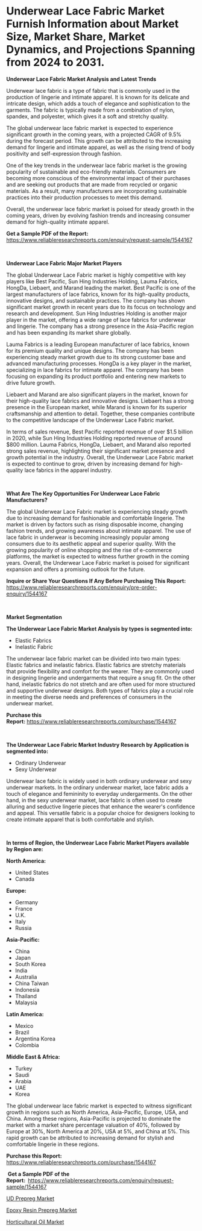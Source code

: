 <p><h1>Underwear Lace Fabric Market Furnish Information about Market Size, Market Share, Market Dynamics, and Projections Spanning from 2024 to 2031.</h1></p><p><strong>Underwear Lace Fabric Market Analysis and Latest Trends</strong></p>
<p><p>Underwear lace fabric is a type of fabric that is commonly used in the production of lingerie and intimate apparel. It is known for its delicate and intricate design, which adds a touch of elegance and sophistication to the garments. The fabric is typically made from a combination of nylon, spandex, and polyester, which gives it a soft and stretchy quality.</p><p>The global underwear lace fabric market is expected to experience significant growth in the coming years, with a projected CAGR of 9.5% during the forecast period. This growth can be attributed to the increasing demand for lingerie and intimate apparel, as well as the rising trend of body positivity and self-expression through fashion.</p><p>One of the key trends in the underwear lace fabric market is the growing popularity of sustainable and eco-friendly materials. Consumers are becoming more conscious of the environmental impact of their purchases and are seeking out products that are made from recycled or organic materials. As a result, many manufacturers are incorporating sustainable practices into their production processes to meet this demand.</p><p>Overall, the underwear lace fabric market is poised for steady growth in the coming years, driven by evolving fashion trends and increasing consumer demand for high-quality intimate apparel.</p></p>
<p><strong>Get a Sample PDF of the Report:&nbsp;</strong> <a href="https://www.reliableresearchreports.com/enquiry/request-sample/1544167">https://www.reliableresearchreports.com/enquiry/request-sample/1544167</a></p>
<p>&nbsp;</p>
<p><strong>Underwear Lace Fabric Major Market Players</strong></p>
<p><p>The global Underwear Lace Fabric market is highly competitive with key players like Best Pacific, Sun Hing Industries Holding, Lauma Fabrics, HongDa, Liebaert, and Marand leading the market. Best Pacific is one of the largest manufacturers of lace fabrics, known for its high-quality products, innovative designs, and sustainable practices. The company has shown significant market growth in recent years due to its focus on technology and research and development. Sun Hing Industries Holding is another major player in the market, offering a wide range of lace fabrics for underwear and lingerie. The company has a strong presence in the Asia-Pacific region and has been expanding its market share globally.</p><p>Lauma Fabrics is a leading European manufacturer of lace fabrics, known for its premium quality and unique designs. The company has been experiencing steady market growth due to its strong customer base and advanced manufacturing processes. HongDa is a key player in the market, specializing in lace fabrics for intimate apparel. The company has been focusing on expanding its product portfolio and entering new markets to drive future growth.</p><p>Liebaert and Marand are also significant players in the market, known for their high-quality lace fabrics and innovative designs. Liebaert has a strong presence in the European market, while Marand is known for its superior craftsmanship and attention to detail. Together, these companies contribute to the competitive landscape of the Underwear Lace Fabric market.</p><p>In terms of sales revenue, Best Pacific reported revenue of over $1.5 billion in 2020, while Sun Hing Industries Holding reported revenue of around $800 million. Lauma Fabrics, HongDa, Liebaert, and Marand also reported strong sales revenue, highlighting their significant market presence and growth potential in the industry. Overall, the Underwear Lace Fabric market is expected to continue to grow, driven by increasing demand for high-quality lace fabrics in the apparel industry.</p></p>
<p>&nbsp;</p>
<p><strong>What Are The Key Opportunities For Underwear Lace Fabric Manufacturers?</strong></p>
<p><p>The global Underwear Lace Fabric market is experiencing steady growth due to increasing demand for fashionable and comfortable lingerie. The market is driven by factors such as rising disposable income, changing fashion trends, and growing awareness about intimate apparel. The use of lace fabric in underwear is becoming increasingly popular among consumers due to its aesthetic appeal and superior quality. With the growing popularity of online shopping and the rise of e-commerce platforms, the market is expected to witness further growth in the coming years. Overall, the Underwear Lace Fabric market is poised for significant expansion and offers a promising outlook for the future.</p></p>
<p><strong>Inquire or Share Your Questions If Any Before Purchasing This Report:</strong> <a href="https://www.reliableresearchreports.com/enquiry/pre-order-enquiry/1544167">https://www.reliableresearchreports.com/enquiry/pre-order-enquiry/1544167</a></p>
<p>&nbsp;</p>
<p><strong>Market Segmentation</strong></p>
<p><strong>The Underwear Lace Fabric Market Analysis by types is segmented into:</strong></p>
<p><ul><li>Elastic Fabrics</li><li>Inelastic Fabric</li></ul></p>
<p><p>The underwear lace fabric market can be divided into two main types: Elastic fabrics and inelastic fabrics. Elastic fabrics are stretchy materials that provide flexibility and comfort for the wearer. They are commonly used in designing lingerie and undergarments that require a snug fit. On the other hand, inelastic fabrics do not stretch and are often used for more structured and supportive underwear designs. Both types of fabrics play a crucial role in meeting the diverse needs and preferences of consumers in the underwear market.</p></p>
<p><strong>Purchase this Report:&nbsp;</strong><a href="https://www.reliableresearchreports.com/purchase/1544167">https://www.reliableresearchreports.com/purchase/1544167</a></p>
<p>&nbsp;</p>
<p><strong>The Underwear Lace Fabric Market Industry Research by Application is segmented into:</strong></p>
<p><ul><li>Ordinary Underwear</li><li>Sexy Underwear</li></ul></p>
<p><p>Underwear lace fabric is widely used in both ordinary underwear and sexy underwear markets. In the ordinary underwear market, lace fabric adds a touch of elegance and femininity to everyday undergarments. On the other hand, in the sexy underwear market, lace fabric is often used to create alluring and seductive lingerie pieces that enhance the wearer's confidence and appeal. This versatile fabric is a popular choice for designers looking to create intimate apparel that is both comfortable and stylish.</p></p>
<p>&nbsp;</p>
<p><strong>In terms of Region, the Underwear Lace Fabric Market Players available by Region are:</strong></p>
<p>
    <p> <strong> North America: </strong>
        <ul>
            <li>United States</li>
            <li>Canada</li>
        </ul>
        </p> 
    <p> <strong> Europe: </strong>
        <ul>
            <li>Germany</li>
            <li>France</li>
            <li>U.K.</li>
            <li>Italy</li>
            <li>Russia</li>
        </ul>
        </p> 
    <p> <strong> Asia-Pacific: </strong>
        <ul>
            <li>China</li>
            <li>Japan</li>
            <li>South Korea</li>
            <li>India</li>
            <li>Australia</li>
            <li>China Taiwan</li>
            <li>Indonesia</li>
            <li>Thailand</li>
            <li>Malaysia</li>
        </ul>
        </p> 
    <p> <strong> Latin America: </strong>
        <ul>
            <li>Mexico</li>
            <li>Brazil</li>
            <li>Argentina Korea</li>
            <li>Colombia</li>
        </ul>
        </p> 
    <p> <strong> Middle East & Africa: </strong>
        <ul>
            <li>Turkey</li>
            <li>Saudi</li>
            <li>Arabia</li>
            <li>UAE</li>
            <li>Korea</li>
        </ul>
    </p>
    </p>
<p><p>The global underwear lace fabric market is expected to witness significant growth in regions such as North America, Asia-Pacific, Europe, USA, and China. Among these regions, Asia-Pacific is projected to dominate the market with a market share percentage valuation of 40%, followed by Europe at 30%, North America at 20%, USA at 5%, and China at 5%. This rapid growth can be attributed to increasing demand for stylish and comfortable lingerie in these regions.</p></p>
<p><strong>Purchase this Report: </strong><a href="https://www.reliableresearchreports.com/purchase/1544167">https://www.reliableresearchreports.com/purchase/1544167</a></p>
<p>&nbsp;<strong>Get a Sample PDF of the Report:&nbsp;&nbsp;</strong><a href="https://www.reliableresearchreports.com/enquiry/request-sample/1544167">https://www.reliableresearchreports.com/enquiry/request-sample/1544167</a></p>
<p><strong></strong></p>
<p><p><a href="https://github.com/sofayahoo2023/Market-Research-Report-List-3/blob/main/ud-prepreg-market.md">UD Prepreg Market</a></p><p><a href="https://github.com/nicholepatriciadoylenwnrjr0/Market-Research-Report-List-1/blob/main/epoxy-resin-prepreg-market.md">Epoxy Resin Prepreg Market</a></p><p><a href="https://github.com/joannesouthgate/Market-Research-Report-List-2/blob/main/horticultural-oil-market.md">Horticultural Oil Market</a></p></p>